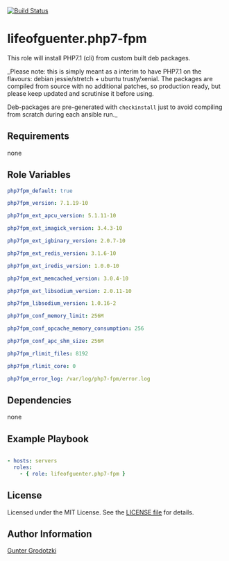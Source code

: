 [![Build Status](https://travis-ci.org/lifeofguenter/ansible-role-php7-fpm.svg?branch=master)](https://travis-ci.org/lifeofguenter/ansible-role-php7-fpm)

# lifeofguenter.php7-fpm

This role will install PHP7.1 (cli) from custom built deb packages.

_Please note: this is simply meant as a interim to have PHP7.1 on the flavours:
debian jessie/stretch + ubuntu trusty/xenial. The packages are compiled from
source with no additional patches, so production ready, but please keep updated
and scrutinise it before using.

Deb-packages are pre-generated with `checkinstall` just to avoid compiling from
scratch during each ansible run._

## Requirements

none

## Role Variables

```yaml
php7fpm_default: true

php7fpm_version: 7.1.19-10

php7fpm_ext_apcu_version: 5.1.11-10

php7fpm_ext_imagick_version: 3.4.3-10

php7fpm_ext_igbinary_version: 2.0.7-10

php7fpm_ext_redis_version: 3.1.6-10

php7fpm_ext_iredis_version: 1.0.0-10

php7fpm_ext_memcached_version: 3.0.4-10

php7fpm_ext_libsodium_version: 2.0.11-10

php7fpm_libsodium_version: 1.0.16-2

php7fpm_conf_memory_limit: 256M

php7fpm_conf_opcache_memory_consumption: 256

php7fpm_conf_apc_shm_size: 256M

php7fpm_rlimit_files: 8192

php7fpm_rlimit_core: 0

php7fpm_error_log: /var/log/php7-fpm/error.log
```

## Dependencies

none

## Example Playbook

```yaml

- hosts: servers
  roles:
    - { role: lifeofguenter.php7-fpm }
```

## License

Licensed under the MIT License. See the [LICENSE file](LICENSE) for details.

## Author Information

[Gunter Grodotzki](https://lifeofguenter.de)
